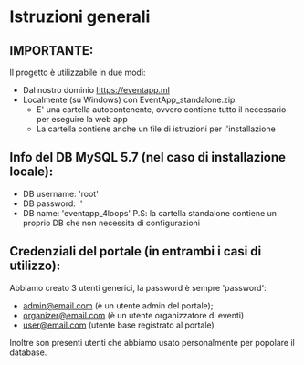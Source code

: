 # Istruzioni generali 

## IMPORTANTE:

Il progetto è utilizzabile in due modi:<br>
 - Dal nostro dominio https://eventapp.ml <br>
 - Localmente (su Windows) con EventApp_standalone.zip: <br>
    - E' una cartella autocontenente, ovvero contiene tutto il necessario per eseguire la web app </br>
	- La cartella contiene anche un file di istruzioni per l'installazione </br>
	
## Info del DB MySQL 5.7 (nel caso di installazione locale):
 - DB username: 'root'
 - DB password: ''
 - DB name: 'eventapp_4loops'
P.S: la cartella standalone contiene un proprio DB che non necessita di configurazioni

 
## Credenziali del portale (in entrambi i casi di utilizzo):
Abbiamo creato 3 utenti generici, la password è sempre 'password':
 - admin@email.com (è un utente admin del portale);
 - organizer@email.com (è un utente organizzatore di eventi)
 - user@email.com (utente base registrato al portale)
 
Inoltre son presenti utenti che abbiamo usato personalmente per popolare il database.


